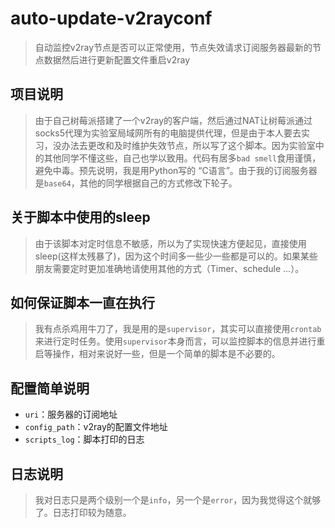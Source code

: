 # auto-update-v2rayconf
> 自动监控v2ray节点是否可以正常使用，节点失效请求订阅服务器最新的节点数据然后进行更新配置文件重启v2ray

## 项目说明
> 由于自己树莓派搭建了一个v2ray的客户端，然后通过NAT让树莓派通过socks5代理为实验室局域网所有的电脑提供代理，但是由于本人要去实习，没办法去更改和及时维护失效节点，所以写了这个脚本。因为实验室中的其他同学不懂这些，自己也学以致用。代码有居多`bad smell`食用谨慎，避免中毒。预先说明，我是用Python写的 “C语言”。由于我的订阅服务器是`base64`，其他的同学根据自己的方式修改下轮子。

## 关于脚本中使用的sleep

> 由于该脚本对定时信息不敏感，所以为了实现快速方便起见，直接使用sleep(这样太残暴了)，因为这个时间多一些少一些都是可以的。如果某些朋友需要定时更加准确地请使用其他的方式（Timer、schedule …）。

## 如何保证脚本一直在执行

> 我有点杀鸡用牛刀了，我是用的是`supervisor`，其实可以直接使用`crontab`来进行定时任务。使用`supervisor`本身而言，可以监控脚本的信息并进行重启等操作，相对来说好一些，但是一个简单的脚本是不必要的。

## 配置简单说明

* `uri`：服务器的订阅地址
* `config_path`：v2ray的配置文件地址
* `scripts_log`：脚本打印的日志

## 日志说明

> 我对日志只是两个级别一个是`info`，另一个是`error`，因为我觉得这个就够了。日志打印较为随意。